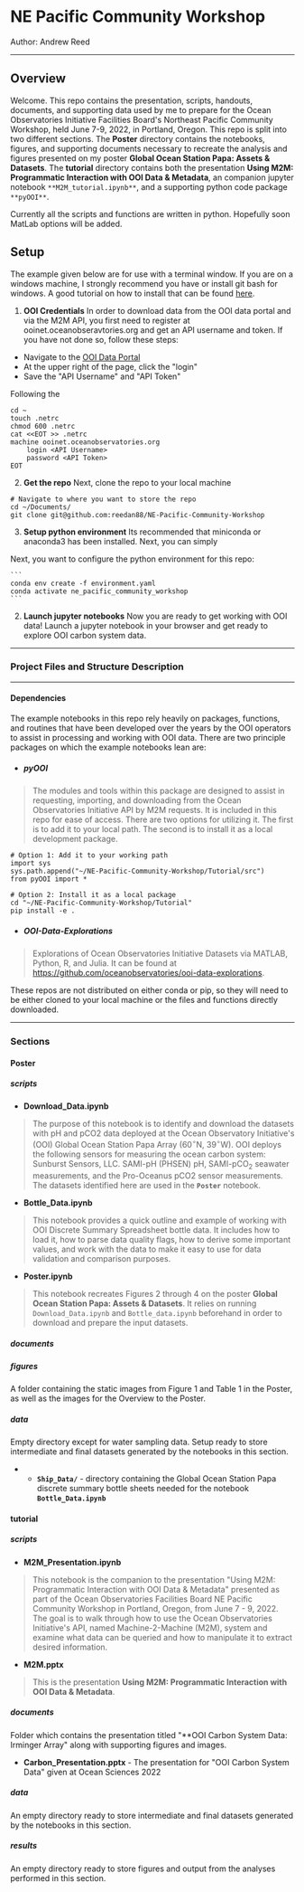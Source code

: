 # NE Pacific Community Workshop
Author: Andrew Reed

---
## Overview
Welcome. This repo contains the presentation, scripts, handouts, documents, and supporting data used by me to prepare for the Ocean Observatories Initiative Facilities Board's Northeast Pacific Community Workshop, held June 7-9, 2022, in Portland, Oregon. This repo is split into two different sections. The **Poster** directory contains the notebooks, figures, and supporting documents necessary to recreate the analysis and figures presented on my poster **Global Ocean Station Papa: Assets & Datasets**. The **tutorial** directory contains both the presentation **Using M2M: Programmatic Interaction with OOI Data & Metadata**, an companion jupyter notebook ```**M2M_tutorial.ipynb**```, and a supporting python code package ```**pyOOI**```.

Currently all the scripts and functions are written in python. Hopefully soon MatLab options will be added.

## Setup
The example given below are for use with a terminal window. If you are on a windows machine, I strongly recommend you have or install git bash for windows. A good tutorial on how to install that can be found [here](https://www.geeksforgeeks.org/working-on-git-bash/).

1. **OOI Credentials**
In order to download data from the OOI data portal and via the M2M API, you first need to register at ooinet.oceanobseravtories.org and get an API username and token. If you have not done so, follow these steps:
* Navigate to the [OOI Data Portal](ooinet.oceanobseravtories.org)
* At the upper right of the page, click the "login"
* Save the "API Username" and "API Token"

Following the
```
cd ~
touch .netrc
chmod 600 .netrc
cat <<EOT >> .netrc
machine ooinet.oceanobservatories.org
    login <API Username>
    password <API Token>
EOT
```

2. **Get the repo**
Next, clone the repo to your local machine
```
# Navigate to where you want to store the repo
cd ~/Documents/
git clone git@github.com:reedan88/NE-Pacific-Community-Workshop
```

3. **Setup python environment**
Its recommended that miniconda or anaconda3 has been installed. Next, you can simply

Next, you want to configure the python environment for this repo:

    ```
    conda env create -f environment.yaml
    conda activate ne_pacific_community_workshop
    ```

2. **Launch jupyter notebooks**
Now you are ready to get working with OOI data! Launch a jupyter notebook in your browser and get ready to explore OOI carbon system data.

---
### Project Files and Structure Description
---
#### Dependencies
The example notebooks in this repo rely heavily on packages, functions, and routines that have been developed over the years by the OOI operators to assist in processing and working with OOI data. There are two principle packages on which the example notebooks lean are:

* ##### pyOOI
> The modules and tools within this package are designed to assist in requesting, importing, and downloading from the Ocean Observatories Initiative API by M2M requests. It is included in this repo for ease of access. There are two options for utilizing it. The first is to add it to your local path. The second is to install it as a local development package.

```
# Option 1: Add it to your working path
import sys
sys.path.append("~/NE-Pacific-Community-Workshop/Tutorial/src")
from pyOOI import *

# Option 2: Install it as a local package
cd "~/NE-Pacific-Community-Workshop/Tutorial"
pip install -e .
```

* ##### OOI-Data-Explorations
> Explorations of Ocean Observatories Initiative Datasets via MATLAB, Python, R, and Julia. It can be found at https://github.com/oceanobservatories/ooi-data-explorations.

These repos are not distributed on either conda or pip, so they will need to be either cloned to your local machine or the files and functions directly downloaded.

---
### Sections
#### Poster
##### scripts
* **Download_Data.ipynb**
> The purpose of this notebook is to identify and download the datasets with pH and pCO2 data deployed at the Ocean Observatory Initiative's (OOI) Global Ocean Station Papa Array (60$^{\circ}$N, 39$^{\circ}$W). OOI deploys the following sensors for measuring the ocean carbon system: Sunburst Sensors, LLC. SAMI-pH (PHSEN) pH, SAMI-pCO$_{2}$ seawater measurements, and the Pro-Oceanus pCO2 sensor measurements. The datasets identified here are used in the **```Poster```** notebook.

* **Bottle_Data.ipynb**
> This notebook provides a quick outline and example of working with OOI Discrete Summary Spreadsheet bottle data. It includes how to load it, how to parse data quality flags, how to derive some important values, and work with the data to make it easy to use for data validation and comparison purposes.

* **Poster.ipynb**
> This notebook recreates Figures 2 through 4 on the poster **Global Ocean Station Papa: Assets & Datasets**. It relies on running ```Download_Data.ipynb``` and ```Bottle_data.ipynb``` beforehand in order to download and prepare the input datasets.

##### documents

##### figures
A folder containing the static images from Figure 1 and Table 1 in the Poster, as well as the images for the Overview to the Poster.

##### data
Empty directory except for water sampling data. Setup ready to store intermediate and final datasets generated by the notebooks in this section.
* * **```Ship_Data/```** - directory containing the Global Ocean Station Papa discrete summary bottle sheets needed for the notebook **```Bottle_Data.ipynb```**


#### tutorial
##### scripts
* **M2M_Presentation.ipynb**
> This notebook is the companion to the presentation "Using M2M: Programmatic Interaction with OOI Data & Metadata" presented as part of the Ocean Observatories Facilities Board NE Pacific Community Workshop in Portland, Oregon, from June 7 - 9, 2022. The goal is to walk through how to use the Ocean Observatories Initiative's API, named Machine-2-Machine (M2M), system and examine what data can be queried and how to manipulate it to extract desired information.

* **M2M.pptx**
> This is the presentation **Using M2M: Programmatic Interaction with OOI Data & Metadata**.

##### documents
Folder which contains the presentation titled "**OOI Carbon System Data: Irminger Array" along with supporting figures and images.
* **Carbon_Presentation.pptx** - The presentation for "OOI Carbon System Data" given at Ocean Sciences 2022


##### data
An empty directory ready to store intermediate and final datasets generated by the notebooks in this section.

##### results
An empty directory ready to store figures and output from the analyses performed in this section.

